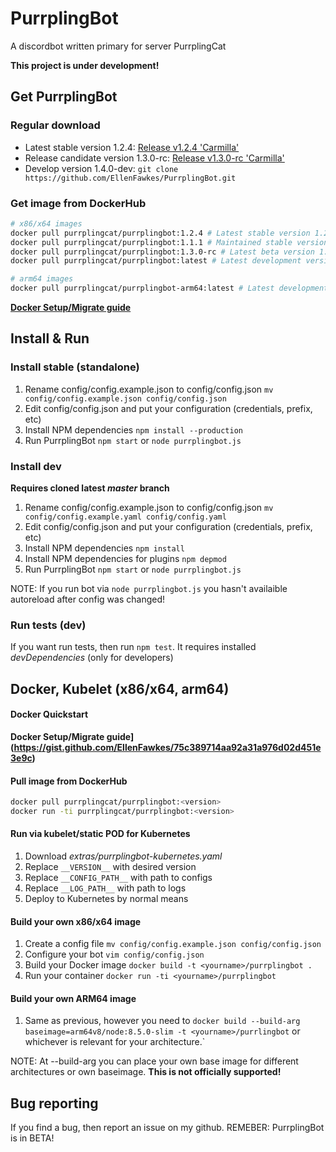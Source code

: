 # PurrplingBot

A discordbot written primary for server PurrplingCat

**This project is under development!**

## Get PurrplingBot

### Regular download

* Latest stable version 1.2.4: [Release v1.2.4 'Carmilla'](https://github.com/EllenFawkes/PurrplingBot/releases/tag/1.2.4)
* Release candidate version 1.3.0-rc: [Release v1.3.0-rc 'Carmilla'](https://github.com/EllenFawkes/PurrplingBot/releases/tag/1.3.0-rc)
* Develop version 1.4.0-dev: `git clone https://github.com/EllenFawkes/PurrplingBot.git`

### Get image from DockerHub

```bash
# x86/x64 images
docker pull purrplingcat/purrplingbot:1.2.4 # Latest stable version 1.2.4 'Carmilla'
docker pull purrplingcat/purrplingbot:1.1.1 # Maintained stable version 1.1.1 'Chiara'
docker pull purrplingcat/purrplingbot:1.3.0-rc # Latest beta version 1.3.0-rc 'Carmilla'
docker pull purrplingcat/purrplingbot:latest # Latest development version

# arm64 images
docker pull purrplingcat/purrplingbot-arm64:latest # Latest development version
```

**[Docker Setup/Migrate guide](https://gist.github.com/EllenFawkes/75c389714aa92a31a976d02d451e3e9c)**

## Install & Run

### Install stable (standalone)

1. Rename config/config.example.json to config/config.json `mv config/config.example.json config/config.json`
2. Edit config/config.json and put your configuration (credentials, prefix, etc)
4. Install NPM dependencies `npm install --production`
5. Run PurrplingBot `npm start` or `node purrplingbot.js`

### Install dev

**Requires cloned latest _master_ branch**

1. Rename config/config.example.json to config/config.json `mv config/config.example.yaml config/config.yaml`
2. Edit config/config.json and put your configuration (credentials, prefix, etc)
4. Install NPM dependencies `npm install`
5. Install NPM dependencies for plugins `npm depmod`
6. Run PurrplingBot `npm start` or `node purrplingbot.js`

NOTE:
If you run bot via `node purrplingbot.js` you hasn't availaible autoreload after config was changed!

### Run tests (dev)

If you want run tests, then run `npm test`. It requires installed _devDependencies_ (only for developers)

## Docker, Kubelet (x86/x64, arm64)

#### Docker Quickstart

**Docker Setup/Migrate guide](https://gist.github.com/EllenFawkes/75c389714aa92a31a976d02d451e3e9c)**

#### Pull image from DockerHub

```bash
docker pull purrplingcat/purrplingbot:<version>
docker run -ti purrplingcat/purrplingbot:<version>
```

#### Run via kubelet/static POD for Kubernetes
1. Download _extras/purrplingbot-kubernetes.yaml_
2. Replace `__VERSION__` with desired version
3. Replace `__CONFIG_PATH__` with path to configs
4. Replace `__LOG_PATH__` with path to logs
5. Deploy to Kubernetes by normal means

#### Build your own x86/x64 image

1. Create a config file `mv config/config.example.json config/config.json`
2. Configure your bot `vim config/config.json`
3. Build your Docker image `docker build -t <yourname>/purrplingbot .`
4. Run your container `docker run -ti <yourname>/purrplingbot`

#### Build your own ARM64 image

1. Same as previous, however you need to `docker build --build-arg baseimage=arm64v8/node:8.5.0-slim -t <yourname>/purrlingbot` or whichever is relevant for your architecture.`

NOTE: At --build-arg you can place your own base image for different architectures or own baseimage. **This is not officially supported!**

## Bug reporting

If you find a bug, then report an issue on my github. REMEBER: PurrplingBot is in BETA!

